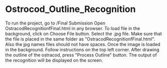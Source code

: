 # Ostrocod_Outline_Recognition

To run the project, go to /Final Submission 
Open OstracodRecognitionfFinal.html in any browser.
To load file in the background, click on Choose File button.
Select the .jpg file. Make sure that the file is placed in the same folder as "OstracodRecognitionfFinal.html".
Also the jpg names files should not have spaces.
Once the image is loaded in the background. 
Follow instructions on the top left corner. 
After drawing the outline of the ostracod, press "Process Outline" button. 
The output of the recognition will be displayed on the screen.

